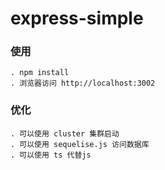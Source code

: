 # express-simple

### 使用

    . npm install
    . 浏览器访问 http://localhost:3002

### 优化

    . 可以使用 cluster 集群启动
    . 可以使用 sequelise.js 访问数据库
    . 可以使用 ts 代替js